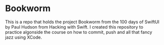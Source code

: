 #  Bookworm

This is a repo that holds the project Bookworm from the 100 days of SwiftUI by Paul Hudson from Hacking with Swift. I created this repository to practice algonside the course on how to commit, push and all that fancy jazz using XCode.

